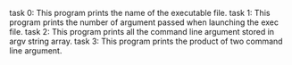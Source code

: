 task 0: This program prints the name of the executable file.
task 1: This program prints the number of argument passed when launching the exec file.
task 2: This program prints all the command line argument stored in argv string array.
task 3: This program prints the product of two command line argument.
